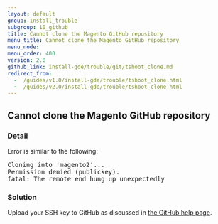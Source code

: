 ```yaml
---
layout: default
group: install_trouble
subgroup: 10_github
title: Cannot clone the Magento GitHub repository
menu_title: Cannot clone the Magento GitHub repository
menu_node:
menu_order: 400
version: 2.0
github_link: install-gde/trouble/git/tshoot_clone.md
redirect_from:
  -  /guides/v1.0/install-gde/trouble/tshoot_clone.html
  -  /guides/v2.0/install-gde/trouble/tshoot_clone.html
---
```



<h2 id="install-trouble-cannot-clone">Cannot clone the Magento GitHub repository</h2>

### Detail

Error is similar to the following:

<pre>Cloning into 'magento2'...
Permission denied (publickey).
fatal: The remote end hung up unexpectedly</pre>

### Solution

Upload your SSH key to GitHub as discussed in <a href="https://help.github.com/articles/generating-ssh-keys" target="_blank">the GitHub help page</a>.

